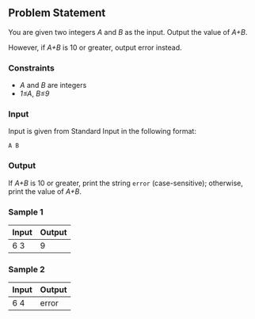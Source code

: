 ## Problem Statement
You are given two integers _A_ and _B_ as the input. Output the value of _A+B_.

However, if _A+B_ is 10 or greater, output error instead.

### Constraints
- _A_ and _B_ are integers
- _1≤A_, _B≤9_
### Input
Input is given from Standard Input in the following format:

```
A B
```
### Output
If _A+B_ is 10 or greater, print the string `error` (case-sensitive); otherwise, print the value of _A+B_.

### Sample 1
| Input	 | Output |
|--------|--------|
|6 3     |  9  |

### Sample 2
| Input	 | Output |
|--------|--------|
|6 4     |  error  |
